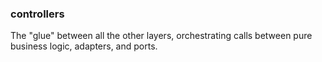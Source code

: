 
### controllers

The "glue" between all the other layers, orchestrating calls between pure business logic, adapters, and ports.
